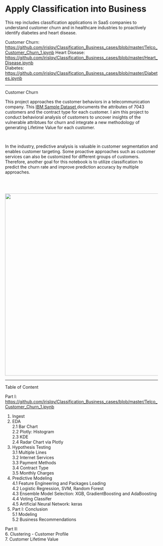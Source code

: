 # Apply Classification into Business

This rep includes classification applications in SaaS companies to understand customer churn and in healthcare industries to proactively identify diabetes and heart disease. 

Customer Churn: https://github.com/irislqy/Classification_Business_cases/blob/master/Telco_Customer_Churn_1.ipynb
Heart Disease:  https://github.com/irislqy/Classification_Business_cases/blob/master/Heart_Disease.ipynb
<br>Diabetes:       https://github.com/irislqy/Classification_Business_cases/blob/master/Diabetes.ipynb


______________________________________________________________________________________________________________________________
Customer Churn


This project approaches the customer behaviors in a telecommunication company. This [IBM Sample Dataset ](https://www.kaggle.com/blastchar/telco-customer-churn)documents the attributes of 7043 customers and the contract type for each customer. I aim this project to conduct behavioral analysis of customers to uncover insights of the vulnerable attribtues for churn and integrate a new methodology of generating Lifetime Value for each customer. 

<br>

In the industry, predictive analysis is valuable in customer segmentation and enables customer targeting. Some proactive approaches such as customer services can also be customized for different groups of customers. Therefore, another goal for this notebook is to utilize classification to predict the churn rate and improve prediction accuracy by multiple approaches. 

<br>
<br>
<p align="center">
  <img width="600" src="https://www.vectorscient.com/wp-content/uploads/2016/12/Customer-Personas.jpg">
</p>

---
  
  Table of Content
  
  Part I: https://github.com/irislqy/Classification_Business_cases/blob/master/Telco_Customer_Churn_1.ipynb
  1. Ingest
  2. EDA
    <br>2.1 Bar Chart 
    <br>2.2 Plotly: Histogram
    <br>2.3 KDE
    <br>2.4 Radar Chart via Plotly
  3. Hypothesis Testing
    <br>3.1 Multiple Lines
    <br>3.2 Internet Services
    <br>3.3 Payment Methods
    <br>3.4 Contract Type
    <br>3.5 Monthly Charges
  4. Predictive Modeling
    <br>4.1 Feature Engineering and Packages Loading
    <br>4.2 Logistic Regression, SVM, Random Forest
    <br>4.3 Ensemble Model Selection: XGB, GradientBoosting and AdaBoosting
    <br>4.4 Voting Classifer
    <br>4.5 Artificial Neural Network: keras
  5. Part I: Conclusion
    <br> 5.1 Modeling 
    <br> 5.2 Business Recommendations 
  
Part II: 
  <br>6. Clustering - Customer Profile 
  <br>7. Customer Lifetime Value
  
